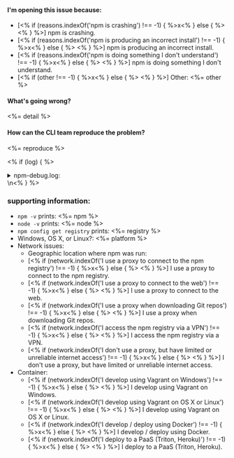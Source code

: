 #### I'm opening this issue because:

- [<% if (reasons.indexOf('npm is crashing') !== -1) { %>x<% } else { %> <% } %>] npm is crashing.
- [<% if (reasons.indexOf('npm is producing an incorrect install') !== -1) { %>x<% } else { %> <% } %>] npm is producing an incorrect install.
- [<% if (reasons.indexOf('npm is doing something I don\'t understand') !== -1) { %>x<% } else { %> <% } %>]  npm is doing something I don't understand.
- [<% if (other !== -1) { %>x<% } else { %> <% } %>] Other: <%= other %>

#### What's going wrong?

<%= detail %>

#### How can the CLI team reproduce the problem?

<%= reproduce %>

<% if (log) { %><details>\n<summary>npm-debug.log:</summary>\n```<%= log %>```\n</details>\n<% } %>

### supporting information:

 - `npm -v` prints: <%= npm %>
 - `node -v` prints: <%= node %>
 - `npm config get registry` prints: <%= registry %>
 - Windows, OS X, or Linux?: <%= platform %>
 - Network issues:
   - Geographic location where npm was run:
   - [<% if (network.indexOf('I use a proxy to connect to the npm registry') !== -1) { %>x<% } else { %> <% } %>] I use a proxy to connect to the npm registry.
   - [<% if (network.indexOf('I use a proxy to connect to the web') !== -1) { %>x<% } else { %> <% } %>] I use a proxy to connect to the web.
   - [<% if (network.indexOf('I use a proxy when downloading Git repos') !== -1) { %>x<% } else { %> <% } %>] I use a proxy when downloading Git repos.
   - [<% if (network.indexOf('I access the npm registry via a VPN') !== -1) { %>x<% } else { %> <% } %>] I access the npm registry via a VPN.
   - [<% if (network.indexOf('I don\'t use a proxy, but have limited or unreliable internet access') !== -1) { %>x<% } else { %> <% } %>] I don't use a proxy, but have limited or unreliable internet access.
 - Container:
   - [<% if (network.indexOf('I develop using Vagrant on Windows') !== -1) { %>x<% } else { %> <% } %>] I develop using Vagrant on Windows.
   - [<% if (network.indexOf('I develop using Vagrant on OS X or Linux') !== -1) { %>x<% } else { %> <% } %>] I develop using Vagrant on OS X or Linux.
   - [<% if (network.indexOf('I develop / deploy using Docker') !== -1) { %>x<% } else { %> <% } %>] I develop / deploy using Docker.
   - [<% if (network.indexOf('I deploy to a PaaS (Triton, Heroku)') !== -1) { %>x<% } else { %> <% } %>] I deploy to a PaaS (Triton, Heroku).
